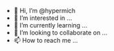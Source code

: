 - 👋 Hi, I’m @hypermich
- 👀 I’m interested in ...
- 🌱 I’m currently learning ...
- 💞️ I’m looking to collaborate on ...
- 📫 How to reach me ...

<!---
hypermich/hypermich is a ✨ special ✨ repository because its `README.md` (this file) appears on your GitHub profile.
You can click the Preview link to take a look at your changes.
--->
